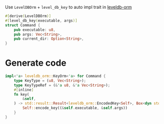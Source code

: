 Use `LevelDBOrm` + `level_db_key` to auto impl trait in [leveldb-orm](https://crates.io/crates/leveldb-orm)

```rust
#[derive(LevelDBOrm)]
#[level_db_key(executable, args)]
struct Command {
    pub executable: u8,
    pub args: Vec<String>,
    pub current_dir: Option<String>,
}
```
  
# Generate code

```rust
impl<'a> leveldb_orm::KeyOrm<'a> for Command {
    type KeyType = (u8, Vec<String>);
    type KeyTypeRef = (&'a u8, &'a Vec<String>);
    #[inline]
    fn key(
        &self,
    ) -> std::result::Result<leveldb_orm::EncodedKey<Self>, Box<dyn std::error::Error>> {
        Self::encode_key((&self.executable, &self.args))
    }
}
```